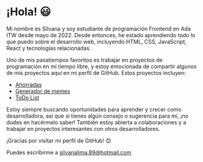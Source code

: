 # ¡Hola! 😃

Mi nombre es Silvana y soy estudiante de programación Frontend en Ada ITW desde mayo de 2022. Desde entonces, he estado aprendiendo todo lo que puedo sobre el desarrollo web, incluyendo HTML, CSS, JavaScript, React y tecnologías relacionadas.

Uno de mis pasatiempos favoritos es trabajar en proyectos de programación en mi tiempo libre, y estoy emocionada de compartir algunos de mis proyectos aquí en mi perfil de GitHub. Estos proyectos incluyen:
- [Ahorradas](https://github.com/Silvana-Lima/Proyecto-Ahorradas)
- [Generador de memes](https://github.com/Silvana-Lima/proyecto-editor-de-memes)
- [ToDo List](https://github.com/Silvana-Lima/TP-ToDoList)

Estoy siempre buscando oportunidades para aprender y crecer como desarrolladora, así que si tienes algún consejo o sugerencia para mí, ¡no dudes en hacérmelo saber! También estoy abierta a colaboraciones y a trabajar en proyectos interesantes con otros desarrolladores.

¡Gracias por visitar mi perfil de GitHub! 😊

Puedes escribirme a silvanalima.89@hotmail.com 
